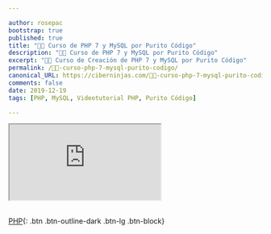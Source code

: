 ```yaml
---

author: rosepac
bootstrap: true
published: true
title: "👨‍🏫 Curso de PHP 7 y MySQL por Purito Código"
description: "👩‍🎨 Curso de PHP 7 y MySQL por Purito Código"
excerpt: "👩‍🎨 Curso de Creación de PHP 7 y MySQL por Purito Código"
permalink: /👨‍🏫-curso-php-7-mysql-purito-codigo/
canonical_URL: https://ciberninjas.com/👨‍🏫-curso-php-7-mysql-purito-codigo/
comments: false
date: 2019-12-19
tags: [PHP, MySQL, Videotutorial PHP, Purito Código]

---
```


<div class="embed-responsive embed-responsive-16by9">
  <iframe class="embed-responsive-item" src="https://www.youtube.com/embed/videoseries?list=PLntlEofAWt_L-YvEhtG4ez1Lj5Gb-4d5h" allowfullscreen></iframe>
</div><br/>

[<i class="fab fa-php"></i> PHP](/cursos-tecnologia/#php-){: .btn .btn-outline-dark .btn-lg .btn-block}
